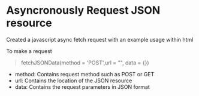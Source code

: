 # Asyncronously Request JSON resource 

Created a javascript async fetch request with an example usage within html

To make a request
> fetchJSONData(method = 'POST',url = "", data = {})
 - method: Contains request method such as POST or GET
 - url: Contains the location of the JSON resource
 - data: Contains the request parameters in JSON format 
